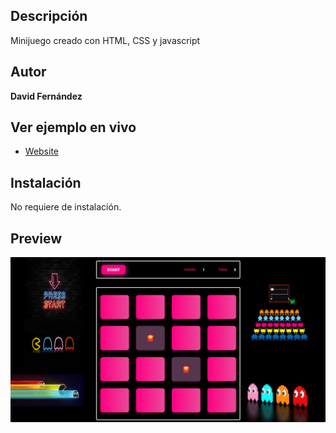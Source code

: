 ## Descripción

Minijuego creado con HTML, CSS y javascript

## Autor

**David Fernández**

## Ver ejemplo en vivo

- [Website](https://personal-virtualfolio.netlify.app/)

## Instalación

No requiere de instalación.

## Preview

![Image text](https://github.com/davidFCDev/mini-game-javascript/blob/main/imagen-minijuego.png)

